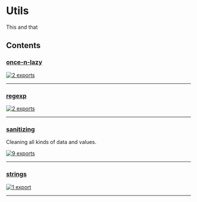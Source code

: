 # Utils

<!-- SUMMARY:START -->

This and that

<!-- SUMMARY:END -->

## Contents

<!-- TOC:START -->

### [once-n-lazy](https://github.com/JanMalch/ts-experiments/blob/master/src/utils/once-n-lazy.ts)

[![2 exports](https://img.shields.io/badge/exports-2-blue)](https://github.com/JanMalch/ts-experiments/blob/master/src/utils/once-n-lazy.ts)

---

### [regexp](https://github.com/JanMalch/ts-experiments/blob/master/src/utils/regexp.ts)

[![2 exports](https://img.shields.io/badge/exports-2-blue)](https://github.com/JanMalch/ts-experiments/blob/master/src/utils/regexp.ts)

---

### [sanitizing](https://github.com/JanMalch/ts-experiments/tree/master/src/utils/sanitizing/)

Cleaning all kinds of data and values.

[![9 exports](https://img.shields.io/badge/exports-9-blue)](https://github.com/JanMalch/ts-experiments/tree/master/src/utils/sanitizing/)

---

### [strings](https://github.com/JanMalch/ts-experiments/blob/master/src/utils/strings.ts)

[![1 export](https://img.shields.io/badge/exports-1-blue)](https://github.com/JanMalch/ts-experiments/blob/master/src/utils/strings.ts)

---

<!-- TOC:END -->

